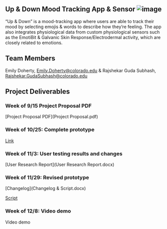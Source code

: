 ## Up & Down Mood Tracking App & Sensor ![image](https://user-images.githubusercontent.com/88332460/133133754-d803bff4-f5f7-420a-9065-34076a77fe9b.png)


“Up & Down” is a mood-tracking app where users are able to track their mood by selecting emojis & words to describe how they’re feeling. The app also integrates physiological data from custom physiological sensors such as the EmotiBit & Galvanic Skin Response/Electrodermal activity, which are closely related to emotions. 

## Team Members

Emily Doherty, Emily.Doherty@colorado.edu &
Rajshekar Guda Subhash, Rajshekar.GudaSubhash@colorado.edu

## Project Deliverables 

### Week of 9/15 Project Proposal PDF
[Project Proposal PDF](Project Proposal.pdf)

### Week of 10/25: Complete prototype
[Link](https://www.figma.com/file/1YChmbD5iLuauEBKQXwppd/Prototype?node-id=0%3A1)

### Week of 11/3: User testing results and changes
[User Research Report](User Research Report.docx)

### Week of 11/29: Revised prototype
[Changelog](Changelog & Script.docx)

[Script](Script.docx)

### Week of 12/8: Video demo
Video demo


